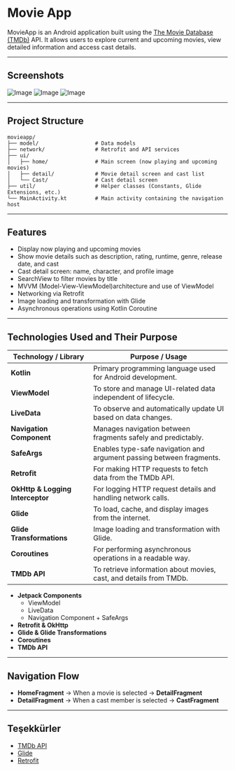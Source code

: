 # Movie App

MovieApp is an Android application built using the [The Movie Database (TMDb)](https://www.themoviedb.org/) API. It allows users to explore current and upcoming movies, view detailed information and access cast details.

---

## Screenshots

![Image](https://github.com/user-attachments/assets/635122bc-2b0d-47b8-9ac2-c7e032f53ff5)
![Image](https://github.com/user-attachments/assets/f901c66a-2789-4cc6-bf60-49b705fb4933)
![Image](https://github.com/user-attachments/assets/5eb470f5-51ef-4660-8ee3-76853a942992)

---

## Project Structure

```plaintext
movieapp/
├── model/                  # Data models
├── network/                # Retrofit and API services
├── ui/
│   ├── home/               # Main screen (now playing and upcoming movies)
│   ├── detail/             # Movie detail screen and cast list
│   └── Cast/               # Cast detail screen
├── util/                   # Helper classes (Constants, Glide Extensions, etc.)
└── MainActivity.kt         # Main activity containing the navigation host
```

---

## Features

-  Display now playing and upcoming movies
-  Show movie details such as description, rating, runtime, genre, release date, and cast
-  Cast detail screen: name, character, and profile image
-  SearchView to filter movies by title
-  MVVM (Model-View-ViewModel)architecture and use of ViewModel
-  Networking via Retrofit
-  Image loading and transformation with Glide
-  Asynchronous operations using Kotlin Coroutine

---

## Technologies Used and Their Purpose

| Technology / Library        | Purpose / Usage |
|-----------------------------|------------------------|
| **Kotlin**                  | Primary programming language used for Android development. |
| **ViewModel**               | To store and manage UI-related data independent of lifecycle. |
| **LiveData**                | To observe and automatically update UI based on data changes. |
| **Navigation Component**    | Manages navigation between fragments safely and predictably. |
| **SafeArgs**                | Enables type-safe navigation and argument passing between fragments. |
| **Retrofit**                | For making HTTP requests to fetch data from the TMDb API. |
| **OkHttp & Logging Interceptor** | For logging HTTP request details and handling network calls. |
| **Glide**                   | To load, cache, and display images from the internet. |
| **Glide Transformations**   | Image loading and transformation with Glide. |
| **Coroutines**              | For performing asynchronous operations in a readable way. |
| **TMDb API**                | To retrieve information about movies, cast, and details from TMDb. |


- **Jetpack Components**
  - ViewModel
  - LiveData
  - Navigation Component + SafeArgs
- **Retrofit & OkHttp**
- **Glide & Glide Transformations**
- **Coroutines**
- **TMDb API**

---

## Navigation Flow

- **HomeFragment** → When a movie is selected → **DetailFragment**
- **DetailFragment** → When a cast member is selected → **CastFragment**

---

## Teşekkürler

- [TMDb API](https://www.themoviedb.org/documentation/api)
- [Glide](https://github.com/bumptech/glide)
- [Retrofit](https://square.github.io/retrofit/)
